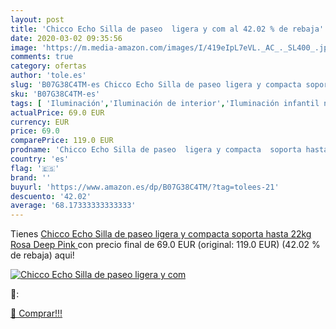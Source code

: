 ```yaml
---
layout: post
title: 'Chicco Echo Silla de paseo  ligera y com al 42.02 % de rebaja'
date: 2020-03-02 09:35:56
image: 'https://m.media-amazon.com/images/I/419eIpL7eVL._AC_._SL400_.jpg'
comments: true
category: ofertas
author: 'tole.es'
slug: 'B07G38C4TM-es Chicco Echo Silla de paseo ligera y compacta soporta hasta...'
sku: 'B07G38C4TM-es'
tags: [ 'Iluminación','Iluminación de interior','Iluminación infantil nocturna','Lámparas e iluminación infantil','chicco', ]
actualPrice: 69.0 EUR
currency: EUR
price: 69.0
comparePrice: 119.0 EUR
prodname: 'Chicco Echo Silla de paseo  ligera y compacta  soporta hasta 22kg  Rosa  Deep Pink '
country: 'es'
flag: '🇪🇸'
brand: ''
buyurl: 'https://www.amazon.es/dp/B07G38C4TM/?tag=tolees-21'
descuento: '42.02'
average: '68.17333333333333'
---
```


Tienes [Chicco Echo Silla de paseo  ligera y compacta  soporta hasta 22kg  Rosa  Deep Pink ](https://www.amazon.es/dp/B07G38C4TM/?tag=tolees-21) con precio final de  69.0 EUR (original: 119.0 EUR) (42.02 %  de rebaja) aqui!

[![Chicco Echo Silla de paseo  ligera y com](https://m.media-amazon.com/images/I/419eIpL7eVL._AC_._SL400_.jpg)](https://www.amazon.es/dp/B07G38C4TM/?tag=tolees-21)

🔎:


[🛒 Comprar!!!](https://www.amazon.es/dp/B07G38C4TM/?tag=tolees-21)
